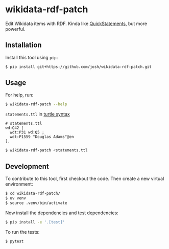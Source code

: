 # wikidata-rdf-patch

Edit Wikidata items with RDF. Kinda like [QuickStatements](https://quickstatements.toolforge.org/#/), but more powerful.

## Installation

Install this tool using `pip`:

```sh
$ pip install git+https://github.com/josh/wikidata-rdf-patch.git
```

## Usage

For help, run:

```sh
$ wikidata-rdf-patch --help
```

`statements.ttl` in [turtle syntax](<https://en.wikipedia.org/wiki/Turtle_(syntax)>)

```ttl
# statements.ttl
wd:Q42 [
  wdt:P31 wd:Q5 ;
  wdt:P1559 "Douglas Adams"@en
].
```

```sh
$ wikidata-rdf-patch <statements.ttl
```

## Development

To contribute to this tool, first checkout the code. Then create a new virtual environment:

```sh
$ cd wikidata-rdf-patch/
$ uv venv
$ source .venv/bin/activate
```

Now install the dependencies and test dependencies:

```bash
$ pip install -e '.[test]'
```

To run the tests:

```sh
$ pytest
```
